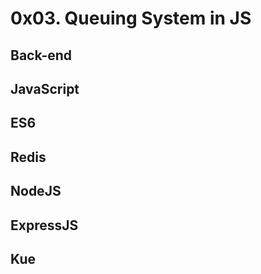 # 0x03. Queuing System in JS
## Back-end
## JavaScript
## ES6
## Redis
## NodeJS
## ExpressJS
## Kue
